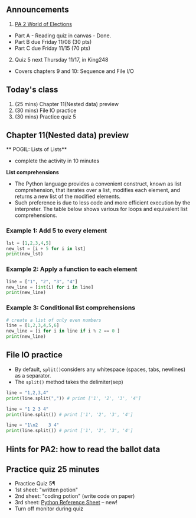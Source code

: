 ## Announcements
1. [PA 2 World of Elections](https://w3.cs.jmu.edu/cs149/f24/pa/pa2/)
- Part A - Reading quiz in canvas - Done.
- Part B due Friday 11/08 (30 pts)
- Part C due Friday 11/15 (70 pts)
2. Quiz 5 next Thursday 11/17, in King248
- Covers chapters 9 and 10: Sequence and File I/O

## Today's class
1. (25 mins) Chapter 11(Nested data) preview
2. (30 mins) File IO practice
3. (30 mins) Practice quiz 5

## Chapter 11(Nested data) preview

** POGIL: Lists of Lists**
   - complete the activity in 10 minutes

**List comprehensions**
- The Python language provides a convenient construct, known as list comprehension,
that iterates over a list, modifies each element, and returns a new list of the modified elements.
- Such preference is due to less code and more efficient execution by the interpreter. The table below shows various for loops and equivalent list comprehensions.

### Example 1: Add 5 to every element

```Python
lst = [1,2,3,4,5]
new_lst = [i + 5 for i in lst]
print(new_lst)
```

### Example 2: Apply a function to each element

```Python
line = ["1", "2", "3", "4"]
new_line = [int(i) for i in line]
print(new_line)
```

### Example 3: Conditional list comprehensions

```Python
# create a list of only even numbers
line = [1,2,3,4,5,6]
new_line = [i for i in line if i % 2 == 0 ]
print(new_line)
```

## File IO practice
- By default, `split()`considers any whitespace (spaces, tabs, newlines) as a separator.
- The `split()` method takes the delimiter(sep)

```Python
line = "1,2,3,4"
print(line.split(",")) # print ['1', '2', '3', '4']

line = "1 2 3 4"
print(line.split()) # print ['1', '2', '3', '4']

line = "1\n2    3 4"
print(line.split()) # print ['1', '2', '3', '4']
```

## Hints for PA2: how to read the ballot data

## Practice quiz 25 minutes
- Practice Quiz 5¶
- 1st sheet: "written potion"
- 2nd sheet: "coding potion" (write code on paper)
- 3rd sheet: [Python Reference Sheet](https://w3.cs.jmu.edu/cs149/f24/quiz/reference/) – new!
- Turn off monitor during quiz
